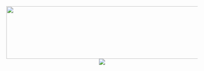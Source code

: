   </div>
<div id="header" align="center" >
  <img src="https://svg-banners.vercel.app/api?type=luminance&text1=Sensor%20Workshop%20🌻&width=900&height=140" width="800" height="140"/>


  </br>
  <a href="https://telegram.me/sanjaybyranna"><img src="https://img.shields.io/badge/Telegram-2CA5E0?style=for-the-badge&logo=telegram&logoColor=white"/>
</div>
